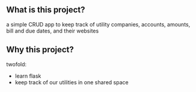 ## What is this project?  
a simple CRUD app to keep track of utility companies, accounts, amounts, bill and due dates, and their websites

## Why this project?  
twofold: 
- learn flask
- keep track of our utilities in one shared space
